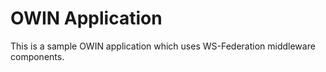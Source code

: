 # OWIN Application
This is a sample OWIN application which uses WS-Federation middleware components.
